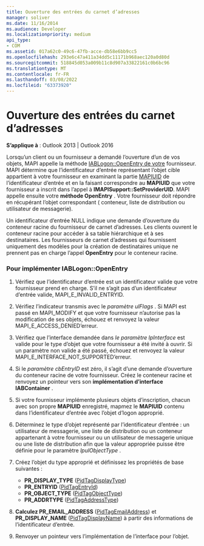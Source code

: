 ```yaml
---
title: Ouverture des entrées du carnet d’adresses
manager: soliver
ms.date: 11/16/2014
ms.audience: Developer
ms.localizationpriority: medium
api_type:
- COM
ms.assetid: 017a62c0-49c6-47fb-acce-db58e6bb9cc5
ms.openlocfilehash: 293e6c47a411a34dd5c11171b968aec120a0d80d
ms.sourcegitcommit: 518845d053a009b11c8d907a33822161c0b6bc96
ms.translationtype: MT
ms.contentlocale: fr-FR
ms.lasthandoff: 03/08/2022
ms.locfileid: "63373920"
---
```

# <a name="opening-address-book-entries"></a>Ouverture des entrées du carnet d’adresses

**S’applique à** : Outlook 2013 | Outlook 2016 
  
Lorsqu’un client ou un fournisseur a demandé l’ouverture d’un de vos objets, MAPI appelle la méthode [IABLogon::OpenEntry de votre](iablogon-openentry.md) fournisseur. MAPI détermine que l’identificateur d’entrée représentant l’objet cible appartient à votre fournisseur en examinant la partie [MAPIUID](mapiuid.md) de l’identificateur d’entrée et en la faisant correspondre au **MAPIUID** que votre fournisseur a inscrit dans l’appel à **IMAPISupport::SetProviderUID**. MAPI appelle ensuite votre **méthode OpenEntry** . Votre fournisseur doit répondre en récupérant l’objet correspondant ( conteneur, liste de distribution ou utilisateur de messagerie). 
  
Un identificateur d’entrée NULL indique une demande d’ouverture du conteneur racine du fournisseur de carnet d’adresses. Les clients ouvrent le conteneur racine pour accéder à sa table hiérarchique et à ses destinataires. Les fournisseurs de carnet d’adresses qui fournissent uniquement des modèles pour la création de destinataires unique ne prennent pas en charge l’appel **OpenEntry** pour le conteneur racine. 
  
### <a name="to-implement-iablogonopenentry"></a>Pour implémenter IABLogon::OpenEntry
  
1. Vérifiez que l’identificateur d’entrée est un identificateur valide que votre fournisseur prend en charge. S’il ne s’agit pas d’un identificateur d’entrée valide, MAPI_E_INVALID_ENTRYID. 
    
2. Vérifiez l’indicateur transmis avec le  _paramètre ulFlags_ . Si MAPI est passé en MAPI_MODIFY et que votre fournisseur n’autorise pas la modification de ses objets, échouez et renvoyez la valeur MAPI_E_ACCESS_DENIED’erreur. 
    
3. Vérifiez que l’interface demandée dans _le paramètre lpInterface_ est valide pour le type d’objet que votre fournisseur a été invité à ouvrir. Si un paramètre non valide a été passé, échouez et renvoyez la valeur MAPI_E_INTERFACE_NOT_SUPPORTED’erreur. 
    
4. Si le  _paramètre cbEntryID_ est zéro, il s’agit d’une demande d’ouverture du conteneur racine de votre fournisseur. Créez le conteneur racine et renvoyez un pointeur vers son **implémentation d’interface IABContainer** . 
    
5. Si votre fournisseur implémente plusieurs objets d’inscription, chacun avec son propre **MAPIUID** enregistré, mapmez le **MAPIUID** contenu dans l’identificateur d’entrée avec l’objet d’logon approprié. 
    
6. Déterminez le type d’objet représenté par l’identificateur d’entrée : un utilisateur de messagerie, une liste de distribution ou un conteneur appartenant à votre fournisseur ou un utilisateur de messagerie unique ou une liste de distribution afin que la valeur appropriée puisse être définie pour le paramètre  _lpulObjectType_ . 
    
7. Créez l’objet du type approprié et définissez les propriétés de base suivantes :
    
    - **PR_DISPLAY_TYPE** ([PidTagDisplayType](pidtagdisplaytype-canonical-property.md))
    - **PR_ENTRYID** ([PidTagEntryId](pidtagentryid-canonical-property.md))
    - **PR_OBJECT_TYPE** ([PidTagObjectType](pidtagobjecttype-canonical-property.md))
    - **PR_ADDRTYPE** ([PidTagAddressType](pidtagaddresstype-canonical-property.md))
    
8. **Calculez PR_EMAIL_ADDRESS** ([PidTagEmailAddress](pidtagemailaddress-canonical-property.md)) et **PR_DISPLAY_NAME** ([PidTagDisplayName](pidtagdisplayname-canonical-property.md)) à partir des informations de l’identificateur d’entrée.
    
9. Renvoyer un pointeur vers l’implémentation de l’interface pour l’objet. 
    

